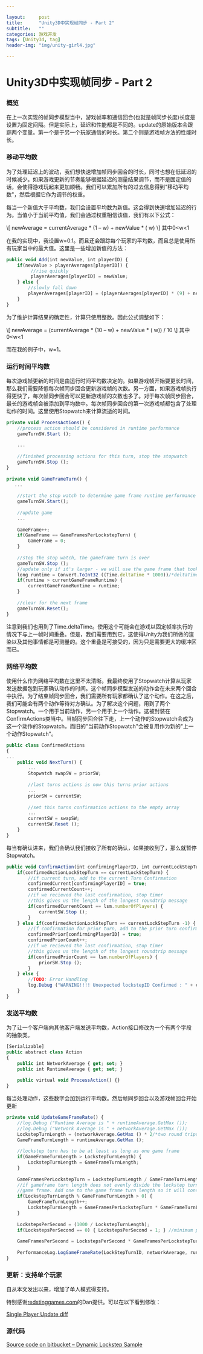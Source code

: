 ```yaml
---

layout:     post
title:      "Unity3D中实现帧同步 - Part 2"
subtitle:   ""
categories: 游戏开发
tags: [Unity3d, tag]
header-img: "img/unity-girl4.jpg"

---
```



# Unity3D中实现帧同步 - Part 2

### 概览

在上一次实现的帧同步模型当中，游戏帧率和通信回合(也就是帧同步长度)长度是设置为固定间隔。但是实际上，延迟和性能都是不同的。update的原始版本会跟踪两个变量。第一个是于另一个玩家通信的时长。第二个则是游戏帧方法的性能时长。

### 移动平均数

为了处理延迟上的波动，我们想快速增加帧同步回合的时长，同时也想在低延迟的时候减少。如果游戏更新的节奏能够根据延迟的测量结果调节，而不是固定值的话，会使得游戏玩起来更加顺畅。我们可以累加所有的过去信息得到"移动平均数"，然后根据它作为调节的权重。

每当一个新值大于平均数，我们会设置平均数为新值。这会得到快速增加延迟的行为。当值小于当前平均值，我们会通过权重相信该值，我们有以下公式：

\\[
newAverage = currentAverage * (1 – w) + newValue * ( w)
\\]
其中0<w<1

在我的实现中，我设置w=0.1。而且还会跟踪每个玩家的平均数，而且总是使用所有玩家当中的最大值。这里是一些增加新值的方法：

~~~javascript
public void Add(int newValue, int playerID) {
    if(newValue > playerAverages[playerID]) {
         //rise quickly
         playerAverages[playerID] = newValue;
    } else {
        //slowly fall down
        playerAverages[playerID] = (playerAverages[playerID] * (9) + newValue * (1)) / 10;
    }
}
~~~

为了维护计算结果的确定性，计算只使用整数。因此公式调整如下：

\\[
newAverage = (currentAverage * (10 – w) + newValue * ( w)) / 10
\\]
其中0<w<1

而在我的例子中，w=1。

### 运行时间平均数

每次游戏帧更新的时间是由运行时间平均数决定的。如果游戏帧开始要更长时间，那么我们需要降低每次帧同步回合更新游戏帧的次数。另一方面，如果游戏帧执行得更快了，每次帧同步回合可以更新游戏帧的次数也多了。对于每次帧同步回合，最长的游戏帧会被添加到平均数中。每次帧同步回合的第一次游戏帧都包含了处理动作的时间。这里使用Stopwatch来计算流逝的时间。

~~~javascript
private void ProcessActions() {
    //process action should be considered in runtime performance
    gameTurnSW.Start ();
 
    ...
 
    //finished processing actions for this turn, stop the stopwatch
    gameTurnSW.Stop ();
}
 
private void GameFrameTurn() {
   ...
         
    //start the stop watch to determine game frame runtime performance
    gameTurnSW.Start();
 
    //update game
    ...
 
    GameFrame++;
    if(GameFrame == GameFramesPerLockstepTurn) {
        GameFrame = 0;
    }
 
    //stop the stop watch, the gameframe turn is over
    gameTurnSW.Stop ();
    //update only if it's larger - we will use the game frame that took the longest in this lockstep turn
    long runtime = Convert.ToInt32 ((Time.deltaTime * 1000))/*deltaTime is in secounds, convert to milliseconds*/ + gameTurnSW.ElapsedMilliseconds;
    if(runtime > currentGameFrameRuntime) {
        currentGameFrameRuntime = runtime;
    }
 
    //clear for the next frame
    gameTurnSW.Reset();
}
~~~

注意到我们也用到了Time.deltaTime。使用这个可能会在游戏以固定帧率执行的情况下与上一帧时间重叠。但是，我们需要用到它，这使得Unity为我们所做的渲染以及其他事情都是可测量的。这个重叠是可接受的，因为只是需要更大的缓冲区而已。

### 网络平均数

使用什么作为网络平均数在这里不太清晰。我最终使用了Stopwatch计算从玩家发送数据包到玩家确认动作的时间。这个帧同步模型发送的动作会在未来两个回合中执行。为了结束帧同步回合，我们需要所有玩家都确认了这个动作。在这之后，我们可能会有两个动作等待对方确认。为了解决这个问题，用到了两个Stopwatch。一个用于当前动作，另一个用于上一个动作。这被封装在ConfirmActions类当中。当帧同步回合往下走，上一个动作的Stopwatch会成为这一个动作的Stopwatch，而旧的"当前动作Stopwatch"会被复用作为新的"上一个动作Stopwatch"。

~~~javascript
public class ConfirmedActions
{
...
    public void NextTurn() {
        ...
        Stopwatch swapSW = priorSW;
             
        //last turns actions is now this turns prior actions
        ...
        priorSW = currentSW;
         
        //set this turns confirmation actions to the empty array
        ...
        currentSW = swapSW;
        currentSW.Reset ();
    }
}
~~~

每当有确认进来，我们会确认我们接收了所有的确认，如果接收到了，那么就暂停Stopwatch。

~~~javascript
public void ConfirmAction(int confirmingPlayerID, int currentLockStepTurn, int confirmedActionLockStepTurn) {
    if(confirmedActionLockStepTurn == currentLockStepTurn) {
        //if current turn, add to the current Turn Confirmation
        confirmedCurrent[confirmingPlayerID] = true;
        confirmedCurrentCount++;
        //if we recieved the last confirmation, stop timer
        //this gives us the length of the longest roundtrip message
        if(confirmedCurrentCount == lsm.numberOfPlayers) {
            currentSW.Stop ();
        }
    } else if(confirmedActionLockStepTurn == currentLockStepTurn -1) {
        //if confirmation for prior turn, add to the prior turn confirmation
        confirmedPrior[confirmingPlayerID] = true;
        confirmedPriorCount++;
        //if we recieved the last confirmation, stop timer
        //this gives us the length of the longest roundtrip message
        if(confirmedPriorCount == lsm.numberOfPlayers) {
            priorSW.Stop ();
        }
    } else {
        //TODO: Error Handling
        log.Debug ("WARNING!!!! Unexpected lockstepID Confirmed : " + confirmedActionLockStepTurn + " from player: " + confirmingPlayerID);
    }
}
~~~

### 发送平均数

为了让一个客户端向其他客户端发送平均数，Action接口修改为一个有两个字段的抽象类。

~~~javascript
[Serializable]
public abstract class Action
{
    public int NetworkAverage { get; set; }
    public int RuntimeAverage { get; set; }
 
    public virtual void ProcessAction() {}
}
~~~

每当处理动作，这些数字会加到运行平均数。然后帧同步回合以及游戏帧回合开始更新

~~~javascript
private void UpdateGameFrameRate() {
    //log.Debug ("Runtime Average is " + runtimeAverage.GetMax ());
    //log.Debug ("Network Average is " + networkAverage.GetMax ());
    LockstepTurnLength = (networkAverage.GetMax () * 2/*two round trips*/) + 1/*minimum of 1 ms*/;
    GameFrameTurnLength = runtimeAverage.GetMax ();
 
    //lockstep turn has to be at least as long as one game frame
    if(GameFrameTurnLength > LockstepTurnLength) {
        LockstepTurnLength = GameFrameTurnLength;
    }
 
    GameFramesPerLockstepTurn = LockstepTurnLength / GameFrameTurnLength;
    //if gameframe turn length does not evenly divide the lockstep turn, there is extra time left after the last
    //game frame. Add one to the game frame turn length so it will consume it and recalculate the Lockstep turn length
    if(LockstepTurnLength % GameFrameTurnLength > 0) {
        GameFrameTurnLength++;
        LockstepTurnLength = GameFramesPerLockstepTurn * GameFrameTurnLength;
    }
 
    LockstepsPerSecond = (1000 / LockstepTurnLength);
    if(LockstepsPerSecond == 0) { LockstepsPerSecond = 1; } //minimum per second
 
    GameFramesPerSecond = LockstepsPerSecond * GameFramesPerLockstepTurn;
 
    PerformanceLog.LogGameFrameRate(LockStepTurnID, networkAverage, runtimeAverage, GameFramesPerSecond, LockstepsPerSecond, GameFramesPerLockstepTurn);
}
~~~

### 更新：支持单个玩家

自从本文发出以来，增加了单人模式得支持。

特别感谢[redstinggames.com](redstinggames.com)的Dan提供。可以在以下看到修改：

[Single Player Update diff](https://bitbucket.org/brimock/dynamic-lockstep-sample/commits/11539478537f52cbafd8cfd575ea067fdd6a9e49)

### 源代码

[Source code on bitbucket – Dynamic Lockstep Sample](https://bitbucket.org/brimock/dynamic-lockstep-sample)

